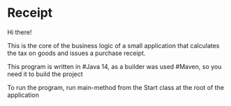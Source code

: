 # Receipt

Hi there!

This is the сore of the business logic of a small application 
that calculates the tax on goods and issues a purchase receipt.

This program is written in #Java 14, 
as a builder was used #Maven, so you need it to build the project

To run the program, run main-method from the Start class 
at the root of the application
